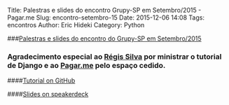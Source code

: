 Title: Palestras e slides do encontro Grupy-SP em Setembro/2015 - Pagar.me
Slug: encontro-setembro-15
Date: 2015-12-06 14:08
Tags: encontros
Author: Eric Hideki
Category: Python

###[Palestras e slides do encontro do Grupy-SP em Setembro/2015](http://www.meetup.com/pt/Grupy-SP/events/224816475/)

### Agradecimento especial ao [Régis Silva](http://www.meetup.com/Grupy-SP/members/185129766/) por ministrar o tutorial de Django e ao [Pagar.me](https://pagar.me/) pelo espaço cedido.

####[Tutorial on GitHub](https://github.com/rg3915/django1.8)

####[Slides on speakerdeck](https://speakerdeck.com/rg3915/tutorial-django-1-dot-8-para-grupy-sp)
